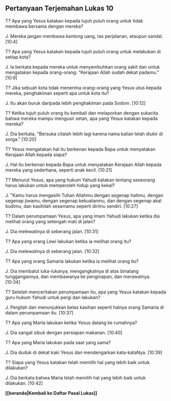 ﻿## Pertanyaan Terjemahan Lukas 10 ##

T? Apa yang Yesus katakan kepada tujuh puluh orang untuk tidak membawa bersama dengan mereka?

J. Mereka jangan membawa kantong uang, tas perjalanan, ataupun sandal. [10:4]

T? Apa yang Yesus katakan kepada tujuh puluh orang untuk melakukan di setiap kota?

J. Ia berkata kepada mereka untuk menyembuhkan orang sakit dan untuk mengatakan kepada orang-orang: "Kerajaan Allah sudah dekat padamu." [10:9]

T? Jika sebuah kota tidak menerima orang-orang yang Yesus utus kepada mereka, penghakiman seperti apa untuk kota itu?

J. Itu akan buruk daripada lebih penghakiman pada Sodom. [10:12]

T? Ketika tujuh puluh orang itu kembali dan melaporkan dengan sukacita bahwa mereka mampu mengusir setan, apa yang Yesus katakan kepada mereka?

J. Dia berkata, "Bersuka citalah lebih lagi karena nama kalian telah diukir di sorga." [10:20]

T? Yesus mengatakan hal itu berkenan kepada Bapa untuk menyatakan Kerajaan Allah kepada siapa?

J. Hal itu berkenan kepada Bapa untuk menyatakan Kerajaan Allah kepada mereka yang sederhana, seperti anak kecil. [10:21]

T? Menurut Yesus, apa yang hukum Yahudi katakan tentang seseorang harus lakukan untuk memperoleh hidup yang kekal?

J. "Kamu harus mengasihi Tuhan Allahmu dengan segenap hatimu, dengan segenap jiwamu, dengan segenap kekuatanmu, dan dengan segenap akal budimu, dan kasihilah sesamamu seperti dirimu sendiri. [10:27]

T? Dalam perumpamaan Yesus, apa yang imam Yahudi lakukan ketika dia melihat orang yang setengah mati di jalan?

J. Dia melewatinya di seberang jalan. [10:31]

T? Apa yang orang Lewi lakukan ketika ia melihat orang itu?

J. Dia melewatinya di seberang jalan. [10:32]

T? Apa yang orang Samaria lakukan ketika ia melihat orang itu?

J. Dia membalut luka-lukanya, mengangkatnya di atas binatang tunggangannya, dan membawanya ke penginapan, dan merawatnya. [10:34]

T? Setelah menceritakan perumpamaan itu, apa yang Yesus katakan kepada guru hukum Yahudi untuk pergi dan lakukan?

J. Pergilah dan menunjukkan belas kasihan seperti halnya orang Samaria di dalam perumpamaan itu. [10:37]

T? Apa yang Marta lakukan ketika Yesus datang ke rumahnya?

J. Dia sangat sibuk dengan persiapan makanan. [10:40]

T? Apa yang Maria lakukan pada saat yang sama?

J. Dia duduk di dekat kaki Yesus dan mendengarkan kata-kataNya. [10:39]

T? Siapa yang Yesus katakan telah memilih hal yang lebih baik untuk dilakukan?

J. Dia berkata bahwa Maria telah memilih hal yang lebih baik untuk dilakukan. [10:42]

__[[beranda|Kembali ke Daftar Pasal Lukas]]__


